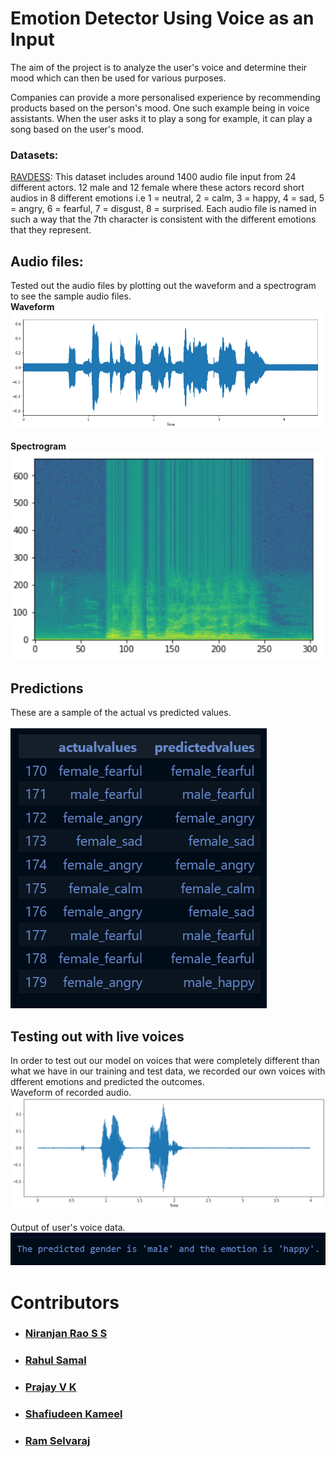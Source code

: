 # Emotion Detector Using Voice as an Input

The aim of the project is to analyze the user's voice and determine their mood which can then be used for various purposes.

Companies can provide a more personalised experience by recommending products based on the person's mood. One such example being in voice assistants. When the user asks it to play a song for example, it can play a song based on the user's mood.


### Datasets:

[RAVDESS](https://zenodo.org/record/1188976):
This dataset includes around 1400 audio file input from 24 different actors. 12 male and 12 female where these actors record short audios in 8 different emotions i.e 1 = neutral, 2 = calm, 3 = happy, 4 = sad, 5 = angry, 6 = fearful, 7 = disgust, 8 = surprised.
Each audio file is named in such a way that the 7th character is consistent with the different emotions that they represent.

## Audio files:
Tested out the audio files by plotting out the waveform and a spectrogram to see the sample audio files.<br>
**Waveform**<br>
![](images/wave.png)
<br>
<br>
**Spectrogram**<br>
![](images/spec.png)
<br>

## Predictions

These are a sample of the actual vs predicted values.
<br>
<br>
![](images/predict.png)
<br>

## Testing out with live voices
In order to test out our model on voices that were completely different than what we have in our training and test data, we recorded our own voices with dfferent emotions and predicted the outcomes.<br>
Waveform of recorded audio.
![](images/userinput.png)
<br>
<br>
Output of user's voice data.<br>
![](images/useroutput.png)

# Contributors
* ### [Niranjan Rao S S](https://github.com/NiranjanRao07)
* ### [Rahul Samal](https://github.com/Omicron02)
* ### [Prajay V K](https://github.com/PrajayVK)
* ### [Shafiudeen Kameel](https://github.com/ShafiudeenKameel)
* ### [Ram Selvaraj](https://github.com/ramselvaraj)
